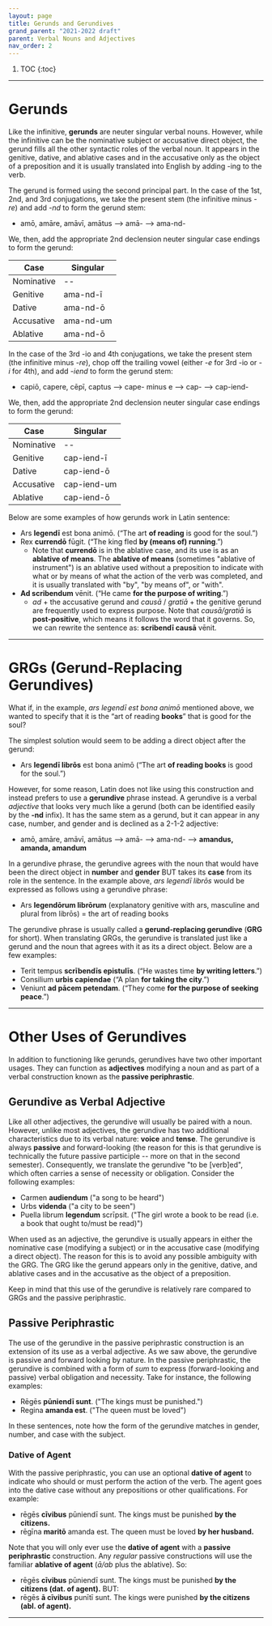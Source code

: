 ```yaml
---
layout: page
title: Gerunds and Gerundives
grand_parent: "2021-2022 draft"
parent: Verbal Nouns and Adjectives
nav_order: 2
---
```


1. TOC
{:toc}

***

# Gerunds

Like the infinitive, **gerunds** are neuter singular verbal nouns. However, while the infinitive can be the nominative subject or accusative direct object, the gerund fills all the other syntactic roles of the verbal noun. It appears in the genitive, dative, and ablative cases and in the accusative only as the object of a preposition and it is usually translated into English by adding -ing to the verb.

The gerund is formed using the second principal part. In the case of the 1st, 2nd, and 3rd conjugations, we take the present stem (the infinitive minus *-re*) and add *-nd* to form the gerund stem:

- amō, amāre, amāvī, amātus --> amā- --> ama-nd-

We, then, add the appropriate 2nd declension neuter singular case endings to form the gerund:

| Case      | Singular |
| ----------- | ----------- |
| Nominative    | --      |
| Genitive   | ama-nd-ī        |
| Dative   | ama-nd-ō        |
| Accusative   | ama-nd-um        |
| Ablative   | ama-nd-ō       |

In the case of the 3rd -io and 4th conjugations, we take the present stem (the infinitive minus *-re*), chop off the trailing vowel (either *-e* for 3rd -io or *-i* for 4th), and add *-iend* to form the gerund stem:

- capiō, capere, cēpī, captus --> cape- minus e --> cap- --> cap-iend-

We, then, add the appropriate 2nd declension neuter singular case endings to form the gerund:

| Case      | Singular |
| ----------- | ----------- |
| Nominative    | --      |
| Genitive   | cap-iend-ī        |
| Dative   | cap-iend-ō        |
| Accusative   | cap-iend-um        |
| Ablative   | cap-iend-ō       |

Below are some examples of how gerunds work in Latin sentence:

- Ars **legendī** est bona animō. (“The art **of reading** is good for the soul.”)
- Rex **currendō** fūgit. (“The king fled **by (means of) running**.”)
  - Note that **currendō** is in the ablative case, and its use is as an **ablative of means**. The **ablative of means** (sometimes "ablative of instrument") is an ablative used without a preposition to indicate with what or by means of what the action of the verb was completed, and it is usually translated with "by", "by means of", or "with".
- **Ad scribendum** vēnit. (“He came **for the purpose of writing**.”)
  - *ad* + the accusative gerund and *causā* / *gratiā* + the genitive gerund are frequently used to express purpose. Note that *causā/gratiā* is **post-positive**, which means it follows the word that it governs. So, we can rewrite the sentence as: **scribendī causā** vēnit.

***

# GRGs (Gerund-Replacing Gerundives)

What if, in the example, *ars legendī est bona animō* mentioned above, we wanted to specify that it is the “art of reading **books**” that is good for the soul?

The simplest solution would seem to be adding a direct object after the gerund:

- Ars **legendī librōs** est bona animō (“The art **of reading books** is good for the soul.”)

However, for some reason, Latin does not like using this construction and instead prefers to use a **gerundive** phrase instead. A gerundive is a verbal *adjective* that looks very much like a gerund (both can be identified easily by the **-nd** infix). It has the same stem as a gerund, but it can appear in any case, number, and gender and is declined as a 2-1-2 adjective:

- amō, amāre, amāvī, amātus --> amā- --> ama-nd- --> **amandus, amanda, amandum**

In a gerundive phrase, the gerundive agrees with the noun that would have been the direct object in **number** and **gender** BUT takes its **case** from its role in the sentence. In the example above, *ars legendī librōs* would be expressed as follows using a gerundive phrase:

- Ars **legendōrum librōrum** (explanatory genitive with ars, masculine and plural from librōs) = the art of reading books

The gerundive phrase is usually called a **gerund-replacing gerundive** (**GRG** for short). When translating GRGs, the gerundive is translated just like a gerund and the noun that agrees with it as its a direct object. Below are a few examples:

- Terit tempus **scrībendīs epistulīs**. (“He wastes time **by writing letters**.”)
- Consilium **urbis capiendae** (“A plan **for taking the city**.”)
- Veniunt **ad pācem petendam**. (“They come **for the purpose of seeking peace**.”)

***

# Other Uses of Gerundives

In addition to functioning like gerunds, gerundives have two other important usages. They can function as **adjectives** modifying a noun and as part of a verbal construction known as the **passive periphrastic**.

## Gerundive as Verbal Adjective

Like all other adjectives, the gerundive will usually be paired with a noun. However, unlike most adjectives, the gerundive has two additional characteristics due to its verbal nature: **voice** and **tense**. The gerundive is always **passive** and forward-looking (the reason for this is that gerundive is technically the future passive participle -- more on that in the second semester). Consequently, we translate the gerundive "to be [verb]ed", which often carries a sense of necessity or obligation. Consider the following examples:

- Carmen **audiendum** ("a song to be heard")
- Urbs **videnda** ("a city to be seen")
- Puella librum **legendum** scrīpsit. ("The girl wrote a book to be read (i.e. a book that ought to/must be read)")

When used as an adjective, the gerundive is usually appears in either the nominative case (modifying a subject) or in the accusative case (modifying a direct object). The reason for this is to avoid any possible ambiguity with the GRG. The GRG like the gerund appears only in the genitive, dative, and ablative cases and in the accusative as the object of a preposition.

Keep in mind that this use of the gerundive is relatively rare compared to GRGs and the passive periphrastic.

## Passive Periphrastic

The use of the gerundive in the passive periphrastic construction is an extension of its use as a verbal adjective. As we saw above, the gerundive is passive and forward looking by nature. In the passive periphrastic, the gerundive is combined with a form of *sum* to express (forward-looking and passive) verbal obligation and necessity. Take for instance, the following examples:

- Rēgēs **pūniendī sunt**. ("The kings must be punished.")
- Regina **amanda est**. ("The queen must be loved")

In these sentences, note how the form of the gerundive matches in gender, number, and case with the subject.

### Dative of Agent

With the passive periphrastic, you can use an optional **dative of agent** to indicate who should or must perform the action of the verb. The agent goes into the dative case without any prepositions or other qualifications. For example:

- rēgēs **cīvibus** pūniendī sunt. The kings must be punished **by the citizens.**
- rēgīna **maritō** amanda est. The queen must be loved **by her husband.**

Note that you will only ever use the **dative of agent** with a **passive periphrastic** construction. Any *regular* passive constructions will use the familiar **ablative of agent** (*ā/ab* plus the ablative). So:

- rēgēs **cīvibus** pūniendī sunt. The kings must be punished **by the citizens (dat. of agent).** BUT:
- rēgēs **ā cīvibus** punītī sunt. The kings were punished **by the citizens (abl. of agent).**

***
